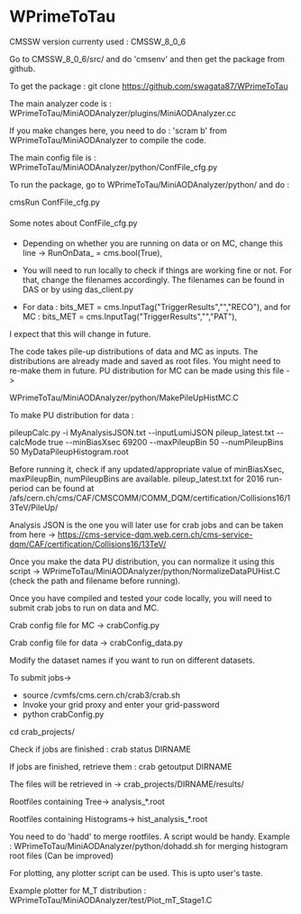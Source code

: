 # WPrimeToTau

CMSSW version currenty used : CMSSW_8_0_6

Go to CMSSW_8_0_6/src/ and do 'cmsenv' and then get the package from github.

To get the package :
git clone https://github.com/swagata87/WPrimeToTau

The main analyzer code is :
WPrimeToTau/MiniAODAnalyzer/plugins/MiniAODAnalyzer.cc

If you make changes here, you need to do : 'scram b' from WPrimeToTau/MiniAODAnalyzer to compile the code.

The main config file is :
WPrimeToTau/MiniAODAnalyzer/python/ConfFile_cfg.py

To run the package, go to WPrimeToTau/MiniAODAnalyzer/python/ and do :

cmsRun ConfFile_cfg.py

####
Some notes about ConfFile_cfg.py
####
- Depending on whether you are running on data or on MC, change this line -> RunOnData_ = cms.bool(True),

- You will need to run locally to check if things are working fine or not. For that, change the filenames accordingly. The filenames can be found in DAS or by using das_client.py

- For data : bits_MET = cms.InputTag("TriggerResults","","RECO"),
and for MC : bits_MET = cms.InputTag("TriggerResults","","PAT"),

I expect that this will change in future.

The code takes pile-up distributions of data and MC as inputs. The distributions are already made and saved as root files. You might need to re-make them in future. PU distribution for MC can be made using this file ->

WPrimeToTau/MiniAODAnalyzer/python/MakePileUpHistMC.C 

To make PU distribution for data :

pileupCalc.py -i MyAnalysisJSON.txt --inputLumiJSON pileup_latest.txt  --calcMode true --minBiasXsec 69200 --maxPileupBin 50 --numPileupBins 50  MyDataPileupHistogram.root

Before running it, check if any updated/appropriate value of minBiasXsec, maxPileupBin, numPileupBins are available. 
pileup_latest.txt for 2016 run-period can be found at /afs/cern.ch/cms/CAF/CMSCOMM/COMM_DQM/certification/Collisions16/13TeV/PileUp/

Analysis JSON is the one you will later use for crab jobs and can be taken from here ->
https://cms-service-dqm.web.cern.ch/cms-service-dqm/CAF/certification/Collisions16/13TeV/

Once you make the data PU distribution, you can normalize it using this script ->
WPrimeToTau/MiniAODAnalyzer/python/NormalizeDataPUHist.C (check the path and filename before running).

Once you have compiled and tested your code locally, you will need to submit crab jobs to run on data and MC. 

Crab config file for MC -> crabConfig.py

Crab config file for data -> crabConfig_data.py

Modify the dataset names if you want to run on different datasets.

To submit jobs->
- source /cvmfs/cms.cern.ch/crab3/crab.sh
- Invoke your grid proxy and enter your grid-password
- python crabConfig.py

cd crab_projects/ 

Check if jobs are finished : crab status DIRNAME

If jobs are finished, retrieve them : crab getoutput DIRNAME

The files will be retrieved in -> crab_projects/DIRNAME/results/

Rootfiles containing Tree-> analysis_*.root

Rootfiles containing Histograms-> hist_analysis_*.root

You need to do 'hadd' to merge rootfiles. A script would be handy. 
Example :  WPrimeToTau/MiniAODAnalyzer/python/dohadd.sh for merging histogram root files (Can be improved)

For plotting, any plotter script can be used. This is upto user's taste. 

Example plotter for M_T distribution : WPrimeToTau/MiniAODAnalyzer/test/Plot_mT_Stage1.C 





